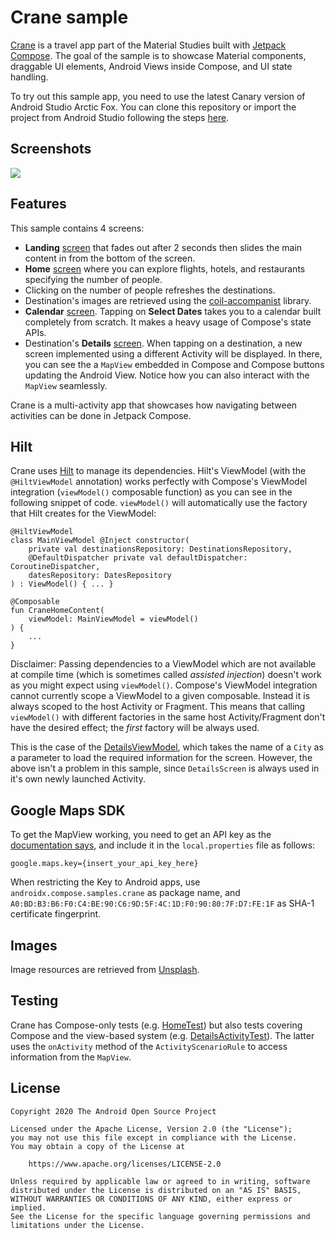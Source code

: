 # Crane sample

[Crane](https://material.io/design/material-studies/crane.html) is a travel app part of the Material
Studies built with [Jetpack Compose](https://developer.android.com/jetpack/compose).
The goal of the sample is to showcase Material components, draggable UI elements, Android Views
inside Compose, and UI state handling.

To try out this sample app, you need to use the latest Canary version of Android Studio Arctic Fox.
You can clone this repository or import the
project from Android Studio following the steps
[here](https://developer.android.com/jetpack/compose/setup#sample).

## Screenshots

<img src="screenshots/crane.gif"/>

## Features

This sample contains 4 screens:
- __Landing__ [screen][landing] that fades out after 2 seconds then slides the main content in from
the bottom of the screen.
- __Home__ [screen][home] where you can explore flights, hotels, and restaurants specifying
the number of people.
 - Clicking on the number of people refreshes the destinations.
 - Destination's images are retrieved using the [coil-accompanist][coil-accompanist] library.
- __Calendar__ [screen][calendar]. Tapping on __Select Dates__ takes you to a calendar built
completely from scratch. It makes a heavy usage of Compose's state APIs.
- Destination's __Details__ [screen][details]. When tapping on a destination, a new screen
implemented using a different Activity will be displayed. In there, you can see the a `MapView`
embedded in Compose and Compose buttons updating the Android View. Notice how you can also
interact with the `MapView` seamlessly.

Crane is a multi-activity app that showcases how navigating between activities can be done in
Jetpack Compose.

## Hilt

Crane uses [Hilt][hilt] to manage its dependencies. Hilt's ViewModel (with the
`@HiltViewModel` annotation) works perfectly with Compose's ViewModel integration (`viewModel()`
composable function) as you can see in the following snippet of code. `viewModel()` will
automatically use the factory that Hilt creates for the ViewModel:

```
@HiltViewModel
class MainViewModel @Inject constructor(
    private val destinationsRepository: DestinationsRepository,
    @DefaultDispatcher private val defaultDispatcher: CoroutineDispatcher,
    datesRepository: DatesRepository
) : ViewModel() { ... }

@Composable
fun CraneHomeContent(
    viewModel: MainViewModel = viewModel()
) {
    ...
}
```

Disclaimer: Passing dependencies to a ViewModel which are not available at compile time (which is
sometimes called _assisted injection_) doesn't work as you might expect using `viewModel()`.
Compose's ViewModel integration cannot currently scope a ViewModel to a given composable. Instead
it is always scoped to the host Activity or Fragment. This means that calling `viewModel()` with
different factories in the same host Activity/Fragment don't have the desired effect; the _first_
factory will be always used.

This is the case of the [DetailsViewModel](detailsViewModel), which takes the name of
a `City` as a parameter to load the required information for the screen. However, the above isn't a
problem in this sample, since `DetailsScreen` is always used in it's own newly launched Activity.

## Google Maps SDK

To get the MapView working, you need to get an API key as
the [documentation says](https://developers.google.com/maps/documentation/android-sdk/get-api-key),
and include it in the `local.properties` file as follows:

```
google.maps.key={insert_your_api_key_here}
```

When restricting the Key to Android apps, use `androidx.compose.samples.crane` as package name, and
`A0:BD:B3:B6:F0:C4:BE:90:C6:9D:5F:4C:1D:F0:90:80:7F:D7:FE:1F` as SHA-1 certificate fingerprint.

## Images

Image resources are retrieved from [Unsplash](https://unsplash.com/).

## Testing

Crane has Compose-only tests (e.g. [HomeTest][homeTest]) but also tests covering Compose and the
view-based system (e.g. [DetailsActivityTest][detailsTest]). The latter uses the `onActivity`
method of the `ActivityScenarioRule` to access information from the `MapView`.

## License

```
Copyright 2020 The Android Open Source Project

Licensed under the Apache License, Version 2.0 (the "License");
you may not use this file except in compliance with the License.
You may obtain a copy of the License at

    https://www.apache.org/licenses/LICENSE-2.0

Unless required by applicable law or agreed to in writing, software
distributed under the License is distributed on an "AS IS" BASIS,
WITHOUT WARRANTIES OR CONDITIONS OF ANY KIND, either express or implied.
See the License for the specific language governing permissions and
limitations under the License.
```

[landing]: app/src/main/java/androidx/compose/samples/crane/home/LandingScreen.kt
[home]: app/src/main/java/androidx/compose/samples/crane/home/CraneHome.kt
[calendar]: app/src/main/java/androidx/compose/samples/crane/calendar/Calendar.kt
[details]: app/src/main/java/androidx/compose/samples/crane/details/DetailsActivity.kt
[mainViewModel]: app/src/main/java/androidx/compose/samples/crane/home/MainViewModel.kt
[detailsViewModel]: app/src/main/java/androidx/compose/samples/crane/details/DetailsViewModel.kt
[homeTest]: app/src/androidTest/java/androidx/compose/samples/crane/home/HomeTest.kt
[detailsTest]: app/src/androidTest/java/androidx/compose/samples/crane/details/DetailsActivityTest.kt
[coil-accompanist]: https://google.github.io/accompanist/coil/
[hilt]: https://d.android.com/hilt
